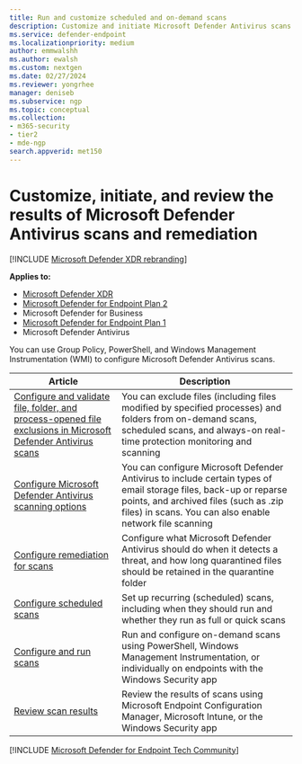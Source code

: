 ```yaml
---
title: Run and customize scheduled and on-demand scans
description: Customize and initiate Microsoft Defender Antivirus scans on endpoints across your network
ms.service: defender-endpoint
ms.localizationpriority: medium
author: emmwalshh
ms.author: ewalsh
ms.custom: nextgen
ms.date: 02/27/2024
ms.reviewer: yongrhee
manager: deniseb
ms.subservice: ngp
ms.topic: conceptual
ms.collection: 
- m365-security
- tier2
- mde-ngp
search.appverid: met150
---
```


# Customize, initiate, and review the results of Microsoft Defender Antivirus scans and remediation

[!INCLUDE [Microsoft Defender XDR rebranding](../includes/microsoft-defender.md)]


**Applies to:**

- [Microsoft Defender XDR](/defender-xdr)
- [Microsoft Defender for Endpoint Plan 2](microsoft-defender-endpoint.md)
- Microsoft Defender for Business
- [Microsoft Defender for Endpoint Plan 1](microsoft-defender-endpoint.md)
- Microsoft Defender Antivirus

You can use Group Policy, PowerShell, and Windows Management Instrumentation (WMI) to configure Microsoft Defender Antivirus scans. 

Article | Description
---|---
[Configure and validate file, folder, and process-opened file exclusions in Microsoft Defender Antivirus scans](configure-exclusions-microsoft-defender-antivirus.md) | You can exclude files (including files modified by specified processes) and folders from on-demand scans, scheduled scans, and always-on real-time protection monitoring and scanning
[Configure Microsoft Defender Antivirus scanning options](configure-advanced-scan-types-microsoft-defender-antivirus.md) | You can configure Microsoft Defender Antivirus to include certain types of email storage files, back-up or reparse points, and archived files (such as .zip files) in scans. You can also enable network file scanning
[Configure remediation for scans](configure-remediation-microsoft-defender-antivirus.md) | Configure what Microsoft Defender Antivirus should do when it detects a threat, and how long quarantined files should be retained in the quarantine folder
[Configure scheduled scans](schedule-antivirus-scans.md) | Set up recurring (scheduled) scans, including when they should run and whether they run as full or quick scans
[Configure and run scans](run-scan-microsoft-defender-antivirus.md) | Run and configure on-demand scans using PowerShell, Windows Management Instrumentation, or individually on endpoints with the Windows Security app
[Review scan results](review-scan-results-microsoft-defender-antivirus.md) | Review the results of scans using  Microsoft Endpoint Configuration Manager, Microsoft Intune, or the Windows Security app
[!INCLUDE [Microsoft Defender for Endpoint Tech Community](../includes/defender-mde-techcommunity.md)]
